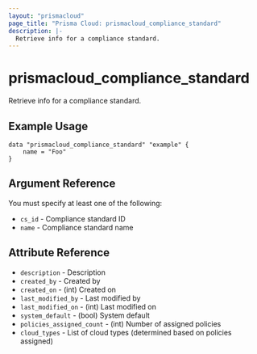 ```yaml
---
layout: "prismacloud"
page_title: "Prisma Cloud: prismacloud_compliance_standard"
description: |-
  Retrieve info for a compliance standard.
---
```


# prismacloud_compliance_standard

Retrieve info for a compliance standard.

## Example Usage

```hcl
data "prismacloud_compliance_standard" "example" {
    name = "Foo"
}
```

## Argument Reference

You must specify at least one of the following:

* `cs_id` - Compliance standard ID
* `name` - Compliance standard name

## Attribute Reference

* `description` - Description
* `created_by` - Created by
* `created_on` - (int) Created on
* `last_modified_by` - Last modified by
* `last_modified_on` - (int) Last modified on
* `system_default` - (bool) System default
* `policies_assigned_count` - (int) Number of assigned policies
* `cloud_types` - List of cloud types (determined based on policies assigned)
